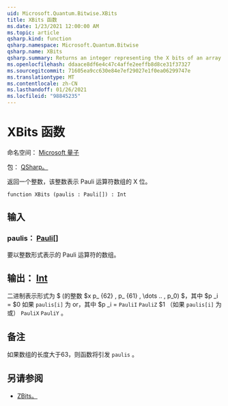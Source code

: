 ```yaml
---
uid: Microsoft.Quantum.Bitwise.XBits
title: XBits 函数
ms.date: 1/23/2021 12:00:00 AM
ms.topic: article
qsharp.kind: function
qsharp.namespace: Microsoft.Quantum.Bitwise
qsharp.name: XBits
qsharp.summary: Returns an integer representing the X bits of an array of Pauli operators.
ms.openlocfilehash: ddaace8df6e4c47c4affe2eeffb8d8ce31f37327
ms.sourcegitcommit: 71605ea9cc630e84e7ef29027e1f0ea06299747e
ms.translationtype: MT
ms.contentlocale: zh-CN
ms.lasthandoff: 01/26/2021
ms.locfileid: "98845235"
---
```

# <a name="xbits-function"></a>XBits 函数

命名空间： [Microsoft 量子](xref:Microsoft.Quantum.Bitwise)

包： [QSharp。](https://nuget.org/packages/Microsoft.Quantum.QSharp.Core)


返回一个整数，该整数表示 Pauli 运算符数组的 X 位。

```qsharp
function XBits (paulis : Pauli[]) : Int
```


## <a name="input"></a>输入

### <a name="paulis--pauli"></a>paulis： [Pauli](xref:microsoft.quantum.lang-ref.pauli)[]

要以整数形式表示的 Pauli 运算符的数组。



## <a name="output--int"></a>输出： [Int](xref:microsoft.quantum.lang-ref.int)

二进制表示形式为 $ (的整数 $x p_ {62} \, p_ {61} \, \dots .. \, p_0) $，其中 $p _i = $0 如果 `paulis[i]` 为 or，其中 $p _i = `PauliI` `PauliZ` $1 （如果 `paulis[i]` 为或） `PauliX` `PauliY` 。

## <a name="remarks"></a>备注

如果数组的长度大于63，则函数将引发 `paulis` 。

## <a name="see-also"></a>另请参阅

- [ZBits。](xref:Microsoft.Quantum.Bitwise.ZBits)